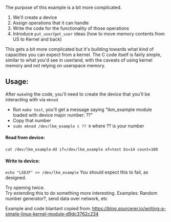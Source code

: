 The purpose of this example is a bit more complicated.

1. We'll create a device
2. Assign operations that it can handle
3. Write the code for the functionality of those operations
4. Introduce `put_user`/`get_user` ideas (how to move memory contents from US to Kernel and back)

This gets a bit more complicated but it's building towards what kind of capacities you can expect from a kernel.
The C code itself is fairly simple, similar to what you'd see in userland, with the caveats of using kernel memory and not relying on userspace memory.

## Usage:
After `make`ing the code, you'll need to create the device that you'll be interacting with via `mknod`
* Run `make test`, you'll get a message saying "lkm_example module loaded with device major number: ??"
* Copy that number
* `sudo mknod /dev/lkm_example c ?? 0` where ?? is your number

#### Read from device:
`cat /dev/lkm_example`
`dd if=/dev/lkm_example of=test bs=14 count=100`

#### Write to device:
`echo "LSDJF" >> /dev/lkm_example`
You should expect this to fail, as designed.

Try opening twice.  
Try extending this to do something more interesting. 
Examples: Random number generator?, send data over network, etc

Example and code blantant copied from: https://blog.sourcerer.io/writing-a-simple-linux-kernel-module-d9dc3762c234
